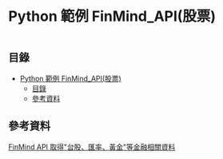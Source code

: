 # Python 範例 FinMind_API(股票)

```
```

## 目錄

- [Python 範例 FinMind_API(股票)](#python-範例-finmind_api股票)
	- [目錄](#目錄)
	- [參考資料](#參考資料)

## 參考資料

[FinMind API 取得"台股、匯率、黃金"等金融相關資料](https://blog.jiatool.com/posts/stock_finmind/?fbclid=IwAR0HyflNKkWU_xUbtR-MJYtDq_4m1JjOM5LPL5QZmLFMgqktOtpTmDvnpGQ)